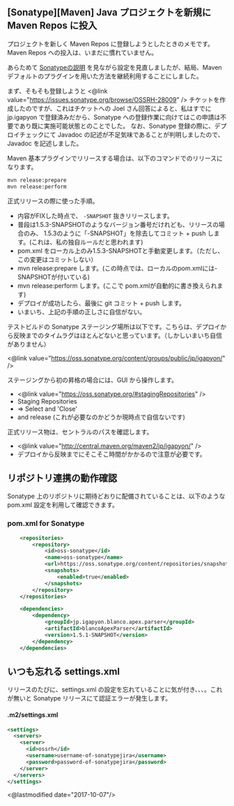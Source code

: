 ## [Sonatype][Maven] Java プロジェクトを新規に Maven Repos に投入

プロジェクトを新しく Maven Repos に登録しようとしたときのメモです。Maven Repos への投入は、いまだに慣れていません。

あらためて [Sonatypeの説明](http://central.sonatype.org/pages/apache-maven.html) を見ながら設定を見直しましたが、結局、Maven デフォルトのプラグインを用いた方法を継続利用することにしました。

まず、そもそも登録しようと <@link value="https://issues.sonatype.org/browse/OSSRH-28009" /> チケットを作成したのですが、これはチケットへの Joel さん回答によると、私はすでに jp.igapyon で登録済みだから、Sonatype への登録作業に向けてはこの申請は不要であり既に実施可能状態とのことでした。
なお、Sonatype 登録の際に、デプロイチェックにて Javadoc の記述が不足気味であることが判明しましたので、 Javadoc を記述しました。

Maven 基本プラグインでリリースする場合は、以下のコマンドでのリリースになります。

```sh
mvn release:prepare
mvn release:perform
```

正式リリースの際に使った手順。

* 内容がFIXした時点で、 `-SNAPSHOT` 抜きリリースします。
* 普段は1.5.3-SNAPSHOTのようなバージョン番号だけれども、リリースの場合のみ、 1.5.3のように「-SNAPSHOT」を除去してコミット + push します。(これは、私の独自ルールだと思われます)
* pom.xml をローカル上のみ1.5.3-SNAPSHOTと手動変更します。（ただし、この変更はコミットしない）
* mvn release:prepare します。(この時点では、ローカルのpom.xmlには-SNAPSHOTが付いている)
* mvn release:perform します。(ここで pom.xmlが自動的に書き換えられます)
* デプロイが成功したら、最後に git コミット + push します。
* いまいち、上記の手順の正しさに自信がない。

テストビルドの Sonatype ステージング場所は以下です。こちらは、デプロイから反映までのタイムラグはほとんどないと思っています。（しかしいまいち自信がありません）

<@link value="https://oss.sonatype.org/content/groups/public/jp/igapyon/" />

ステージングから初の昇格の場合には、GUI から操作します。

* <@link value="https://oss.sonatype.org/#stagingRepositories" />
* Staging Repositories
* => Select and 'Close'
* and release (これが必要なのかどうか現時点で自信ないです)

正式リリース物は、セントラルのパスを確認します。
* <@link value="http://central.maven.org/maven2/jp/igapyon/" />
* デプロイから反映までにそこそこ時間がかかるので注意が必要です。

## リポジトリ連携の動作確認

Sonatype 上のリポジトリに期待どおりに配備されていることは、以下のような pom.xml 設定を利用して確認できます。

### pom.xml for Sonatype

```xml
    <repositories>
        <repository>
            <id>oss-sonatype</id>
            <name>oss-sonatype</name>
            <url>https://oss.sonatype.org/content/repositories/snapshots/</url>
            <snapshots>
                <enabled>true</enabled>
            </snapshots>
        </repository>
    </repositories>

    <dependencies>
        <dependency>
            <groupId>jp.igapyon.blanco.apex.parser</groupId>
            <artifactId>blancoApexParser</artifactId>
            <version>1.5.1-SNAPSHOT</version>
        </dependency>
    </dependencies>
```

## いつも忘れる settings.xml

リリースのたびに、settings.xml の設定を忘れていることに気が付き、、、。これが無いと Sonatype リリースにて認証エラーが発生します。

#### .m2/settings.xml

```xml
<settings>
  <servers>
    <server>
      <id>ossrh</id>
      <username>username-of-sonatypejira</username>
      <password>password-of-sonatypejira</password>
    </server>
  </servers>
</settings>
```

<@lastmodified date="2017-10-07"/>
